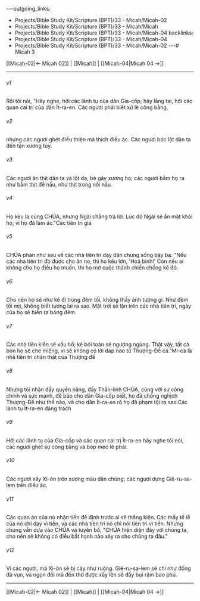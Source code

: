 ---outgoing_links:
  - Projects/Bible Study Kit/Scripture (BPT)/33 - Micah/Micah-02
  - Projects/Bible Study Kit/Scripture (BPT)/33 - Micah/Micah
  - Projects/Bible Study Kit/Scripture (BPT)/33 - Micah/Micah-04
backlinks:
  - Projects/Bible Study Kit/Scripture (BPT)/33 - Micah/Micah-04
  - Projects/Bible Study Kit/Scripture (BPT)/33 - Micah/Micah-02
---# Micah 3

[[Micah-02|← Micah 02]] | [[Micah]] | [[Micah-04|Micah 04 →]]
***



###### v1 
Rồi tôi nói, "Hãy nghe, hỡi các lãnh tụ của dân Gia-cốp; hãy lắng tai, hỡi các quan cai trị của dân Ít-ra-en. Các ngươi phải biết xử lẽ công bằng, 

###### v2 
nhưng các ngươi ghét điều thiện mà thích điều ác. Các ngươi bóc lột dân ta đến tận xương tủy. 

###### v3 
Các ngươi ăn thịt dân ta và lột da, bẻ gãy xương họ; các ngươi bằm họ ra như bằm thịt để nấu, như thịt trong nồi nấu. 

###### v4 
Họ kêu la cùng CHÚA, nhưng Ngài chẳng trả lời. Lúc đó Ngài sẽ ẩn mặt khỏi họ, vì họ đã làm ác."Các tiên tri giả 

###### v5 
CHÚA phán như sau về các nhà tiên tri dạy dân chúng sống bậy bạ: "Nếu các nhà tiên tri đó được cho ăn no, thì họ kêu lớn, 'Hoà bình!' Còn nếu ai không cho họ điều họ muốn, thì họ mở cuộc thánh chiến chống kẻ đó. 

###### v6 
Cho nên họ sẽ như kẻ đi trong đêm tối, không thấy ảnh tượng gì. Như đêm tối mịt, không biết tương lai ra sao. Mặt trời sẽ lặn trên các nhà tiên tri, ngày của họ sẽ biến ra bóng đêm. 

###### v7 
Các nhà tiên kiến sẽ xấu hổ; kẻ bói toán sẽ ngượng ngùng. Thật vậy, tất cả bọn họ sẽ che miệng, vì sẽ không có lời đáp nào từ Thượng-Đế cả."Mi-ca là nhà tiên tri chân thật của Thượng đế 

###### v8 
Nhưng tôi nhận đầy quyền năng, đầy Thần-linh CHÚA, cùng với sự công chính và sức mạnh, để bảo cho dân Gia-cốp biết, họ đã chống nghịch Thượng-Đế như thế nào, và cho dân Ít-ra-en rõ họ đã phạm tội ra sao.Các lãnh tụ Ít-ra-en đáng trách 

###### v9 
Hỡi các lãnh tụ của Gia-cốp và các quan cai trị Ít-ra-en hãy nghe tôi nói, các ngươi ghét sự công bằng và bóp méo lẽ phải. 

###### v10 
Các ngươi xây Xi-ôn trên xương máu dân chúng; các ngươi dựng Giê-ru-sa-lem trên điều ác. 

###### v11 
Các quan án của nó nhận tiền để định trước ai sẽ thắng kiện. Các thầy tế lễ của nó chỉ dạy vì tiền, và các nhà tiên tri nó chỉ nói tiên tri vì tiền. Nhưng chúng vẫn dựa vào CHÚA và tuyên bố, "CHÚA hiện diện đây với chúng ta, cho nên sẽ không có điều bất hạnh nào xảy ra cho chúng ta đâu." 

###### v12 
Vì các ngươi, mà Xi-ôn sẽ bị cày như ruộng. Giê-ru-sa-lem sẽ chỉ như đống đá vụn, và ngọn đồi mà đền thờ được xây lên sẽ đầy bụi rậm bao phủ.

***
[[Micah-02|← Micah 02]] | [[Micah]] | [[Micah-04|Micah 04 →]]
